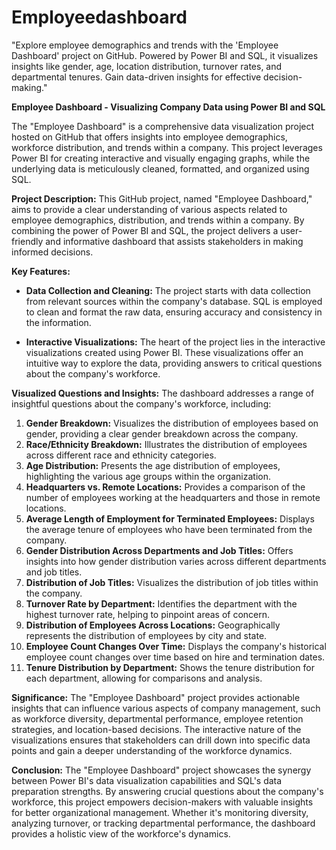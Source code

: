 # Employeedashboard
"Explore employee demographics and trends with the 'Employee Dashboard' project on GitHub. Powered by Power BI and SQL, it visualizes insights like gender, age, location distribution, turnover rates, and departmental tenures. Gain data-driven insights for effective decision-making."

**Employee Dashboard - Visualizing Company Data using Power BI and SQL**

The "Employee Dashboard" is a comprehensive data visualization project hosted on GitHub that offers insights into employee demographics, workforce distribution, and trends within a company. This project leverages Power BI for creating interactive and visually engaging graphs, while the underlying data is meticulously cleaned, formatted, and organized using SQL.

**Project Description:**
This GitHub project, named "Employee Dashboard," aims to provide a clear understanding of various aspects related to employee demographics, distribution, and trends within a company. By combining the power of Power BI and SQL, the project delivers a user-friendly and informative dashboard that assists stakeholders in making informed decisions.

**Key Features:**
- **Data Collection and Cleaning:** The project starts with data collection from relevant sources within the company's database. SQL is employed to clean and format the raw data, ensuring accuracy and consistency in the information.

- **Interactive Visualizations:** The heart of the project lies in the interactive visualizations created using Power BI. These visualizations offer an intuitive way to explore the data, providing answers to critical questions about the company's workforce.

**Visualized Questions and Insights:**
The dashboard addresses a range of insightful questions about the company's workforce, including:
1. **Gender Breakdown:** Visualizes the distribution of employees based on gender, providing a clear gender breakdown across the company.
2. **Race/Ethnicity Breakdown:** Illustrates the distribution of employees across different race and ethnicity categories.
3. **Age Distribution:** Presents the age distribution of employees, highlighting the various age groups within the organization.
4. **Headquarters vs. Remote Locations:** Provides a comparison of the number of employees working at the headquarters and those in remote locations.
5. **Average Length of Employment for Terminated Employees:** Displays the average tenure of employees who have been terminated from the company.
6. **Gender Distribution Across Departments and Job Titles:** Offers insights into how gender distribution varies across different departments and job titles.
7. **Distribution of Job Titles:** Visualizes the distribution of job titles within the company.
8. **Turnover Rate by Department:** Identifies the department with the highest turnover rate, helping to pinpoint areas of concern.
9. **Distribution of Employees Across Locations:** Geographically represents the distribution of employees by city and state.
10. **Employee Count Changes Over Time:** Displays the company's historical employee count changes over time based on hire and termination dates.
11. **Tenure Distribution by Department:** Shows the tenure distribution for each department, allowing for comparisons and analysis.

**Significance:**
The "Employee Dashboard" project provides actionable insights that can influence various aspects of company management, such as workforce diversity, departmental performance, employee retention strategies, and location-based decisions. The interactive nature of the visualizations ensures that stakeholders can drill down into specific data points and gain a deeper understanding of the workforce dynamics.


**Conclusion:**
The "Employee Dashboard" project showcases the synergy between Power BI's data visualization capabilities and SQL's data preparation strengths. By answering crucial questions about the company's workforce, this project empowers decision-makers with valuable insights for better organizational management. Whether it's monitoring diversity, analyzing turnover, or tracking departmental performance, the dashboard provides a holistic view of the workforce's dynamics.
